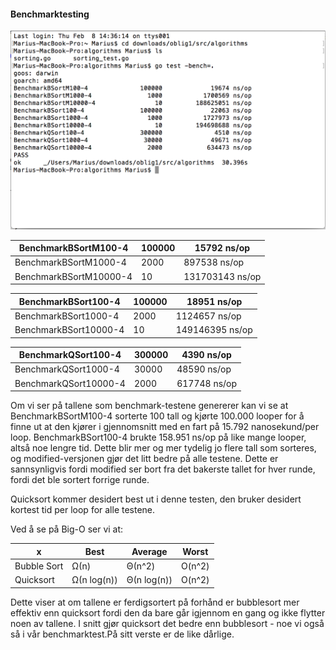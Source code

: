 <h4> Benchmarktesting</h4>

<img src="https://github.com/gormaar/Feil-Bruker/blob/Under-arbeid/Skjermbilde%202018-02-08%20kl.%2018.17.12.png">


BenchmarkBSortM100-4     |	  100000	|     15792 ns/op
-|-|-
BenchmarkBSortM1000-4    |	    2000	|    897538 ns/op
BenchmarkBSortM10000-4   |	      10	| 131703143 ns/op

BenchmarkBSort100-4      |	  100000	 |    18951 ns/op
-|-|-
BenchmarkBSort1000-4     |	    2000	|   1124657 ns/op
BenchmarkBSort10000-4    |	      10	| 149146395 ns/op

BenchmarkQSort100-4      |            300000	 |     4390 ns/op
-|-|-
BenchmarkQSort1000-4     |	   30000	  |   48590 ns/op
BenchmarkQSort10000-4    |	    2000	  |  617748 ns/op

<p>Om vi ser på tallene som benchmark-testene genererer kan vi se at BenchmarkBSortM100-4 sorterte 100 tall og kjørte 100.000 looper for å finne ut at den kjører i gjennomsnitt med en fart på 15.792 nanosekund/per loop. BenchmarkBSort100-4 brukte 158.951 ns/op på like mange looper, altså noe lengre tid. Dette blir mer og mer tydelig jo flere tall som sorteres, og modified-versjonen gjør det litt bedre på alle testene. Dette er sannsynligvis fordi modified ser bort fra det bakerste tallet for hver runde, fordi det ble sortert forrige runde.

Quicksort kommer desidert best ut i denne testen, den bruker desidert kortest tid per loop for alle testene.</p>

<p>Ved å se på Big-O ser vi at:</p>
         
x |           Best   |       Average |      Worst
-|-|-|-
Bubble Sort | Ω(n) |       Θ(n^2)      | O(n^2)
Quicksort   | Ω(n log(n)) | Θ(n log(n)) | O(n^2)

<p>Dette viser at om tallene er ferdigsortert på forhånd er bubblesort mer effektiv enn quicksort fordi den da bare går igjennom en gang og ikke flytter noen av tallene. I snitt gjør quicksort det bedre enn bubblesort - noe vi også så i vår benchmarktest.På sitt verste er de like dårlige.</p>
